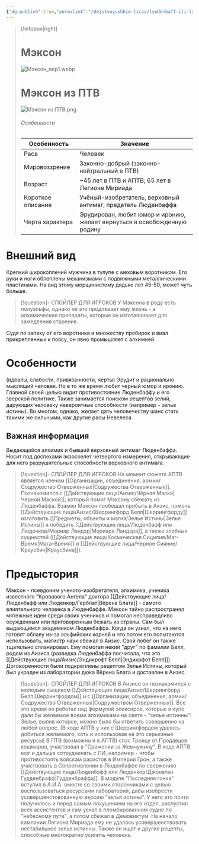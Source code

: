 ```yaml
---
{"dg-publish":true,"permalink":"/dejstvuyushhie-licza/lyudenbaff-ili-lyudenkor/mekson/","dgPassFrontmatter":true}
---
```


> [!infobox|right]
> # Мэксон
> ![Мэксон_вер1.webp](/img/user/%D0%98%D0%B7%D0%BE%D0%B1%D1%80%D0%B0%D0%B6%D0%B5%D0%BD%D0%B8%D1%8F/%D0%9C%D1%8D%D0%BA%D1%81%D0%BE%D0%BD_%D0%B2%D0%B5%D1%801.webp)
> # Мэксон из ПТВ
> ![Мэксон из ПТВ.png](/img/user/%D0%98%D0%B7%D0%BE%D0%B1%D1%80%D0%B0%D0%B6%D0%B5%D0%BD%D0%B8%D1%8F/%D0%9C%D1%8D%D0%BA%D1%81%D0%BE%D0%BD%20%D0%B8%D0%B7%20%D0%9F%D0%A2%D0%92.png)
> ###### Особенности
> | Особенность | Значение |
> | ---- | ---- |
> | Раса | Человек|
> | Мировоззрение | Законно-добрый (законно-нейтральный в ПТВ) |
> | Возраст | ~45 лет в ПТВ и АПТВ; 65 лет в Легионе Мириада |
> | Короткое описание | Учёный-изобретатель, верховный антимаг, предатель Люденбаффа|
> | Черта характера | Эрудирован, любит юмор и иронию, желает вернуться в освобожденную родину|

# Внешний вид
Крепкий широкоплечий мужчина в тулупе с меховым воротником. Его руки и ноги облеплены механизмами с подвижными металлическими пластинами. На вид этому морщинистому дядьке лет 45-50, может чуть больше. 
> [!question]- СПОЙЛЕР ДЛЯ ИГРОКОВ
> У Мэксона в роду есть полуэльфы, однако не это продлевает ему жизнь - а алхимические препараты, которые он изготавливает для замедления старения.

Судя по запаху от его воротника и множеству пробирок и виал прикрепленных к поясу, он явно промышляет с алхимией.

# Особенности
(идеалы, слабости, привязанности, черты)
Эрудит и рационально мыслящий человек. Но в то же время любит черный юмор и иронию.
Главной своей целью видит противостояние Люденбаффу и его зверской политике. 
Также занимается поиском рецептов зелий, дарующих человеку невероятные способности (например - зелье истины). 
Во многом, однако, желает дать человечеству шанс стать такими же сильными, как другие расы Невелеса.
## Важная информация
Выдающийся алхимик и бывший верховный антимаг Люденбаффа.
Носит под доспехами экзоскелет четвертого измерения, открывающие для него разрушительные способности верховного антимага.
> [!question]- СПОЙЛЕР ДЛЯ ИГРОКОВ
> На момент сюжета АПТВ является членом [[Организации, объединения, армии/Содружество Отверженных\|Содружества Отверженных]]. Познакомился с [[Действующие лица/Аизис/Чёрная Маска\|Чёрной Маской]], который помог Мэксону сбежать из Люденбаффа. Взамен Мэксон пообещал прибыть в Аизис, помочь [[Действующие лица/Аизис/Шеррингфорд Белл\|Шеррингфорду]] изготовить [[Предметы, объекты и магия/Зелье Истины\|Зелье Истины]] и победить [[Действующие лица/Люденбафф или Люденкор/Мориар Ландэр\|Мориара Ландэра]], а также злобных сущностей ([[Действующие лица/Космическая Сицилия/Маг-Время\|Мага-Время]] и [[Действующие лица/Черное Сияние/Краусбин\|Краусбина]]). 

# Предыстория
Мэксон - псевдоним ученого-изобретателя, алхимика, ученика известного "Кровавого Ангела" доктора [[Действующие лица/Люденбафф или Люденкор/Герблат\|Вёрена Блата]] - самого влиятельного человека в Люденбаффе. Мэксон тайно распространял мятежные идеи среди своих учеников и помогал несправедливо осужденным или приговоренным бежать из страны. Сам был выдающимся академиком Люденбаффа. Когда он узнал, что на него готовят облаву из-за эльфийских корней и что потом его попытаются использовать, магистр наук сбежал в Аизис. Свой побег он также тщательно спланировал. Ему помогал некий "друг" по фамилии Белл, родом из Аизиса (разведка Люденбаффа посчитала, что это [[Действующие лица/Аизис/Эндикрофт Белл\|Эндикрфот Белл]]). Договоренности были подкреплены рецептом Зелья Истины, который был украден из лаборатории дюка Вёрена Блата и доставлен в Аизис.
> [!question]- СПОЙЛЕР ДЛЯ ИГРОКОВ
> В Аизисе он познакомился с молодым сыщиком [[Действующие лица/Аизис/Шеррингфорд Белл\|Шеррингфордом]] и с [[Организации, объединения, армии/Содружество Отверженных\|Содружеством Отверженных]]. Все это время он работал над формулой эликсиров, которые в купе дали бы желаемое всеми алхимиками на свете - "зелье истинны"! Зелье, выпив которое, можно было бы ответить совершенно на любой вопрос. (В ходе АПТВ у них с Шеррингфордом удалось добиться желаемого, хоть и использовав на это серьезные ресурсы)
> В ПТВ (возможно и в АПТВ) спас Троицу от Продавцов кошмаров, участвовал в "Сражении за Жемчужину". В ходе АПТВ мог и дальше сотрудничать с ПИ, например - чтобы противостоять войскам расистов в Империи Грон, а также участвовать в Сопротивлении в Люденбаффе по свержению [[Действующие лица/Люденбафф или Люденкор/Джонатан Гудденбрафф\|Гудденбраффа]]. 
> В модуле "Последняя гонка" вступил в А.И.А. вместе со своими сторонниками с целью воспользоваться ресурсами лабораторий, дабы изобрести усовершенстовованную версию "зелья истины". У него это почти получилось и перед самым покушением на его отдел, распустил всех ассистентов и сам уехал в пломбированном судне по "небесному пути", а потом сбежал в Демовиктум. 
> На начало кампании Легиона Мириада ему не удалось усовершенствовать нестабильное зелье истинны. Также он ищет и другие рецепты, способные многократно усилить человека.


